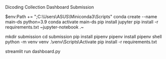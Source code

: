 Dicoding Collection Dashboard Submission

<!-- Setup Environment - Anaconda -->

$env:Path += ";C:\Users\ASUS\Miniconda3\Scripts"
conda create --name main-ds python=3.9
conda activate main-ds
pip install jupyter
pip install -r requirements.txt
~jupyter-notebook .~

<!-- Setup Environment - Shell/Terminal -->

mkdir submission
cd submission
pip install pipenv
pipenv install
pipenv shell
python -m venv venv
.\venv\Scripts\Activate
pip install -r requirements.txt

<!-- Run steamlit app -->

streamlit run dashboard.py
